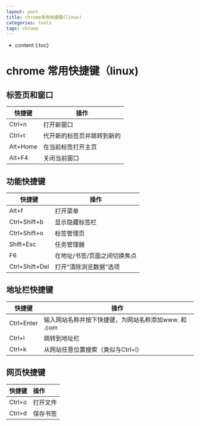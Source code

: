 ```yaml
---
layout: post
title: chrome常用快捷键(linux)
categories: tools
tags: chrome
---
```


* content
{:toc}

# chrome 常用快捷键（linux)

## 标签页和窗口

快捷键   | 操作
--------|------
Ctrl+n  | 打开新窗口
Ctrl+t  | 代开新的标签页并跳转到新的
Alt+Home| 在当前标签打开主页
Alt+F4  | 关闭当前窗口

## 功能快捷键

快捷键   | 操作
--------|------
Alt+f        | 打开菜单
Ctrl+Shift+b | 显示隐藏标签栏
Ctrl+Shift+o | 标签管理页
Shift+Esc    | 任务管理器
F6           | 在地址/书签/页面之间切换焦点
Ctrl+Shift+Del | 打开“清除浏览数据”选项

## 地址栏快捷键

快捷键   | 操作
--------|------
Ctrl+Enter| 输入网站名称并按下快捷键，为网站名称添加www. 和 .com
Ctrl+l    | 跳转到地址栏
Ctrl+k    | 从网站任意位置搜索（类似与Ctrl+l）

## 网页快捷键

| 快捷键          | 操作           |
| :------------- | :------------- |
| Ctrl+o         | 打开文件       |
| Ctrl+d         | 保存书签       |
